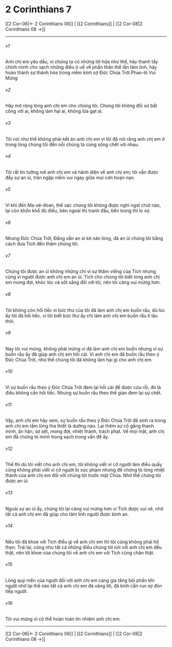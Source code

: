 # 2 Corinthians 7

[[2 Cor-06|← 2 Corinthians 06]] | [[2 Corinthians]] | [[2 Cor-08|2 Corinthians 08 →]]
***



###### v1 
Anh chị em yêu dấu, vì chúng ta có những lời hứa như thế, hãy thanh tẩy chính mình cho sạch những điều ô uế về phần thân thể lẫn tâm linh, hãy hoàn thành sự thánh hóa trong niềm kính sợ Đức Chúa Trời.Phao-lô Vui Mừng 

###### v2 
Hãy mở rộng lòng anh chị em cho chúng tôi. Chúng tôi không đối xử bất công với ai, không làm hại ai, không lừa gạt ai. 

###### v3 
Tôi nói như thế không phải kết án anh chị em vì tôi đã nói rằng anh chị em ở trong lòng chúng tôi đến nỗi chúng ta cùng sống chết với nhau. 

###### v4 
Tôi rất tin tưởng nơi anh chị em và hãnh diện về anh chị em; tôi vẫn được đầy sự an ủi, tràn ngập niềm vui ngay giữa mọi cơn hoạn nạn. 

###### v5 
Vì khi đến Ma-xê-đoan, thể xác chúng tôi không được nghỉ ngơi chút nào, lại còn khốn khổ đủ điều, bên ngoài thì tranh đấu, bên trong thì lo sợ. 

###### v6 
Nhưng Đức Chúa Trời, Đấng vẫn an ủi kẻ nản lòng, đã an ủi chúng tôi bằng cách đưa Tích đến thăm chúng tôi. 

###### v7 
Chúng tôi được an ủi không những chỉ vì sự thăm viếng của Tích nhưng cũng vì người được anh chị em an ủi. Tích cho chúng tôi biết lòng anh chị em mong đợi, khóc lóc và sốt sắng đối với tôi, nên tôi càng vui mừng hơn. 

###### v8 
Tôi không còn hối tiếc vì bức thư của tôi đã làm anh chị em buồn rầu, dù lúc ấy tôi đã hối tiếc, vì tôi biết bức thư ấy chỉ làm anh chị em buồn rầu ít lâu thôi. 

###### v9 
Nay tôi vui mừng, không phải mừng vì đã làm anh chị em buồn nhưng vì sự buồn rầu ấy đã giúp anh chị em hối cải. Vì anh chị em đã buồn rầu theo ý Đức Chúa Trời, như thế chúng tôi đã không làm hại gì cho anh chị em. 

###### v10 
Vì sự buồn rầu theo ý Đức Chúa Trời đem lại hối cải để được cứu rỗi, đó là điều không cần hối tiếc. Nhưng sự buồn rầu theo thế gian đem lại sự chết. 

###### v11 
Vậy, anh chị em hãy xem, sự buồn rầu theo ý Đức Chúa Trời đã sinh ra trong anh chị em tấm lòng tha thiết là dường nào. Lại thêm sự cố gắng thanh minh, ân hận, sợ sệt, mong đợi, nhiệt thành, trách phạt. Về mọi mặt, anh chị em đã chứng tỏ mình trong sạch trong vấn đề ấy. 

###### v12 
Thế thì dù tôi viết cho anh chị em, tôi không viết vì cớ người làm điều quấy cũng không phải viết vì cớ người bị xúc phạm nhưng để chứng tỏ lòng nhiệt thành của anh chị em đối với chúng tôi trước mặt Chúa. Nhờ thế chúng tôi được an ủi. 

###### v13 
Ngoài sự an ủi ấy, chúng tôi lại càng vui mừng hơn vì Tích được vui vẻ, nhờ tất cả anh chị em đã giúp cho tâm linh người được bình an. 

###### v14 
Nếu tôi đã khoe với Tích điều gì về anh chị em thì tôi cũng không phải hổ thẹn. Trái lại, cũng như tất cả những điều chúng tôi nói với anh chị em đều thật, nên lời khoe của chúng tôi về anh chị em với Tích cũng chân thật. 

###### v15 
Lòng quý mến của người đối với anh chị em càng gia tăng bội phần khi người nhớ lại thế nào tất cả anh chị em đã vâng lời, đã kính cẩn run sợ đón tiếp người. 

###### v16 
Tôi vui mừng vì có thể hoàn toàn tín nhiệm anh chị em.

***
[[2 Cor-06|← 2 Corinthians 06]] | [[2 Corinthians]] | [[2 Cor-08|2 Corinthians 08 →]]
